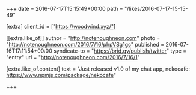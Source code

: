 +++
date = 2016-07-17T15:15:49+00:00
path = "/likes/2016-07-17-15-15-49"

[extra]
client_id = ["https://woodwind.xyz/"]

[[extra.like_of]]
author = "http://notenoughneon.com"
photo = "http://notenoughneon.com/2016/7/16/phpVSg1gc"
published = 2016-07-16T17:11:54+00:00
syndicate-to = "https://brid.gy/publish/twitter"
type = "entry"
url = "http://notenoughneon.com/2016/7/16/1"

[extra.like_of.content]
text = "Just released v1.0 of my chat app, nekocafe: https://www.npmjs.com/package/nekocafe"

+++

